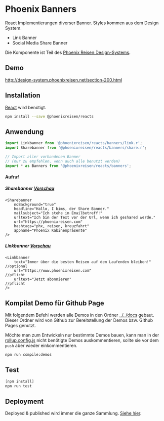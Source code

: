 # Phoenix Banners

React Implementierungen diverser Banner. Styles kommen aus dem Design System.

- Link Banner
- Social Media Share Banner

Die Komponente ist Teil des [Phoenix Reisen Design-Systems](https://design-system.phoenixreisen.net).

## Demo

http://design-system.phoenixreisen.net/section-200.html

## Installation

[React](https://reactjs.org/) wird benötigt.

```bash
npm install --save @phoenixreisen/reacts
```

## Anwendung

```js
import Linkbanner from '@phoenixreisen/reacts/banners/link.r';
import Sharebanner from '@phoenixreisen/reacts/banners/share.r';

// Import aller vorhandenen Banner
// (nur zu empfehlen, wenn auch alle benutzt werden)
import * as Banners from '@phoenixreisen/reacts/banners';
```

#### Aufruf

##### Sharebanner [Vorschau](http://design-system.phoenixreisen.net/section-200.html)

```tsx
<Sharebanner
    noBackground="true"
    headline="Hallo, I bims, der Share Banner."
    mailsubject="Ich stehe im Emailbetreff!"
    urltext="Ich bin der Text vor der Url, wenn ich geshared werde."
    url="https://phoenixreisen.com"
    hashtags="phx, reisen, kreuzfahrt"
    appname="Phoenix Kabinenpräsente"
/>
```

##### Linkbanner [Vorschau](http://design-system.phoenixreisen.net/section-200.html)

```tsx
<Linkbanner
    text="Immer über die besten Reisen auf dem Laufenden bleiben!"      //optional
    url="https://www.phoenixreisen.com"                                 //pflicht
    urltext="Jetzt abonnieren"                                          //pflicht
/>
```

## Kompilat Demo für Github Page

Mit folgendem Befehl werden alle Demos in den Ordner [../../docs](../../docs) gebaut. Dieser Ordner wird von Github zur Bereitstellung der Demos bzw. Github Pages genutzt.

Möchte man zum Entwickeln nur bestimmte Demos bauen, kann man in der [rollup.config.js](../../rollup.config.js) nicht benötigte Demos auskommentieren, sollte sie vor dem `push` aber wieder einkommentieren.

```bash
npm run compile:demos
```

## Test

```bash
[npm install]
npm run test
```

## Deployment

Deployed & published wird immer die ganze Sammlung. [Siehe hier](../../README.md).